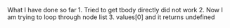 What I have done so far 
    1. Tried to get tbody directly did not work 
    2. Now I am trying to loop through node list 
    3. values[0] and it returns undefined